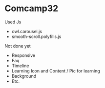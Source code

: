# Comcamp32
Used Js
- owl.carousel.js
- smooth-scroll.polyfills.js

Not done yet
- Responsive
- Faq
- Timeline
- Learning Icon and Content / Pic for learning
- Background
- Etc.
